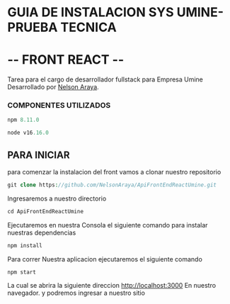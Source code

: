 # GUIA DE INSTALACION SYS UMINE-PRUEBA TECNICA 
# -- FRONT REACT --

Tarea para el cargo de desarrollador fullstack para Empresa Umine  Desarrollado por [Nelson Araya](https://github.com/NelsonAraya).
### COMPONENTES UTILIZADOS
```php
npm 8.11.0
```
```php
node v16.16.0
```

## PARA INICIAR

para comenzar la instalacion del front vamos a clonar nuestro repositorio
```php
git clone https://github.com/NelsonAraya/ApiFrontEndReactUmine.git
```
Ingresaremos a nuestro directorio 
```php
cd ApiFrontEndReactUmine
```
Ejecutaremos en nuestra Consola el siguiente comando para instalar nuestras dependencias
```php
npm install
```
Para correr Nuestra aplicacion ejecutaremos el siguiente comando
```php
npm start
```
La cual se abrira la siguiente direccion [http://localhost:3000](http://localhost:3000) En nuestro navegador.
y podremos ingresar a nuestro sitio
